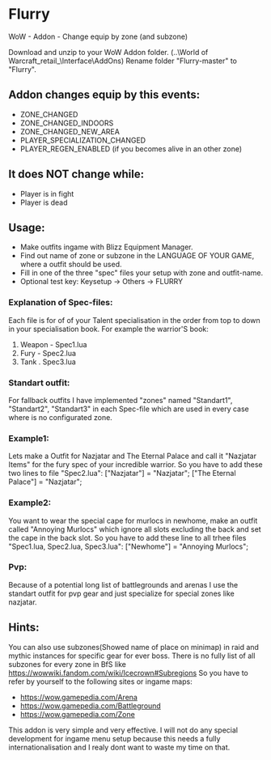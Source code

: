 # Flurry
WoW - Addon - Change equip by zone (and subzone)

Download and unzip to your WoW Addon folder. (..\World of Warcraft\_retail_\Interface\AddOns)
Rename folder "Flurry-master" to "Flurry".

## Addon changes equip by this events:
- ZONE_CHANGED
- ZONE_CHANGED_INDOORS
- ZONE_CHANGED_NEW_AREA
- PLAYER_SPECIALIZATION_CHANGED
- PLAYER_REGEN_ENABLED (if you becomes alive in an other zone)

## It does NOT change while:
- Player is in fight
- Player is dead

## Usage:
- Make outfits ingame with Blizz Equipment Manager.
- Find out name of zone or subzone in the LANGUAGE OF YOUR GAME, where a outfit should be used.
- Fill in one of the three "spec" files your setup with zone and outfit-name.
- Optional test key: Keysetup -> Others -> FLURRY 

### Explanation of Spec-files:
Each file is for of of your Talent specialisation in the order from top to down in your specialisation book.
For example the warrior'S book:
1. Weapon - Spec1.lua
2. Fury   - Spec2.lua
3. Tank   . Spec3.lua

### Standart outfit:
For fallback outfits I have implemented "zones" named "Standart1", "Standart2", "Standart3" in each Spec-file which are used in every case where is no configurated zone.

### Example1:
Lets make a Outfit for Nazjatar and The Eternal Palace and call it "Nazjatar Items" for the fury spec of your incredible warrior.
So you have to add these two lines to file "Spec2.lua":
["Nazjatar"] = "Nazjatar";
["The Eternal Palace"] = "Nazjatar";

### Example2:
You want to wear the special cape for murlocs in newhome, make an outfit called "Annoying Murlocs" which ignore all slots excluding the back and set the cape in the back slot.
So you have to add these line to all trhee files "Spec1.lua, Spec2.lua, Spec3.lua":
["Newhome"] = "Annoying Murlocs";

### Pvp:
Because of a potential long list of battlegrounds and arenas I use the standart outfit for pvp gear and just specialize for special zones like nazjatar.

## Hints:
You can also use subzones(Showed name of place on minimap) in raid and mythic instances for specific gear for ever boss.
There is no fully list of all subzones for every zone in BfS like https://wowwiki.fandom.com/wiki/Icecrown#Subregions
So you have to refer by yourself to the following sites or ingame maps:

- https://wow.gamepedia.com/Arena
- https://wow.gamepedia.com/Battleground
- https://wow.gamepedia.com/Zone 

This addon is very simple and very effective.
I will not do any special development for ingame menu setup because this needs a fully internationalisation
and I realy dont want to waste my time on that.
